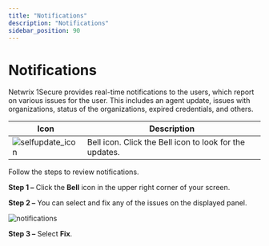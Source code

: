 ```yaml
---
title: "Notifications"
description: "Notifications"
sidebar_position: 90
---
```


# Notifications

Netwrix 1Secure provides real-time notifications to the users, which report on various issues for
the user. This includes an agent update, issues with organizations, status of the organizations,
expired credentials, and others.

| Icon                                                                                    | Description                                             |
| --------------------------------------------------------------------------------------- | ------------------------------------------------------- |
| ![selfupdate_icon](/img/product_docs/1secure/admin/selfupdate_icon.webp) | Bell icon. Click the Bell icon to look for the updates. |

Follow the steps to review notifications.

**Step 1 –** Click the **Bell** icon in the upper right corner of your screen.

**Step 2 –** You can select and fix any of the issues on the displayed panel.

![notifications](/img/product_docs/1secure/admin/notifications.webp)

**Step 3 –** Select **Fix**.